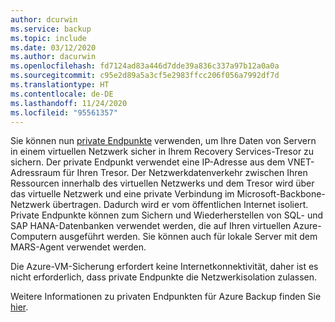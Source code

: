 ```yaml
---
author: dcurwin
ms.service: backup
ms.topic: include
ms.date: 03/12/2020
ms.author: dacurwin
ms.openlocfilehash: fd7124ad83a446d7dde39a836c337a97b12a0a0a
ms.sourcegitcommit: c95e2d89a5a3cf5e2983ffcc206f056a7992df7d
ms.translationtype: HT
ms.contentlocale: de-DE
ms.lasthandoff: 11/24/2020
ms.locfileid: "95561357"
---
```

Sie können nun [private Endpunkte](../articles/private-link/private-endpoint-overview.md) verwenden, um Ihre Daten von Servern in einem virtuellen Netzwerk sicher in Ihrem Recovery Services-Tresor zu sichern. Der private Endpunkt verwendet eine IP-Adresse aus dem VNET-Adressraum für Ihren Tresor. Der Netzwerkdatenverkehr zwischen Ihren Ressourcen innerhalb des virtuellen Netzwerks und dem Tresor wird über das virtuelle Netzwerk und eine private Verbindung im Microsoft-Backbone-Netzwerk übertragen. Dadurch wird er vom öffentlichen Internet isoliert. Private Endpunkte können zum Sichern und Wiederherstellen von SQL- und SAP HANA-Datenbanken verwendet werden, die auf Ihren virtuellen Azure-Computern ausgeführt werden. Sie können auch für lokale Server mit dem MARS-Agent verwendet werden.

Die Azure-VM-Sicherung erfordert keine Internetkonnektivität, daher ist es nicht erforderlich, dass private Endpunkte die Netzwerkisolation zulassen.

Weitere Informationen zu privaten Endpunkten für Azure Backup finden Sie [hier](../articles/backup/private-endpoints.md).